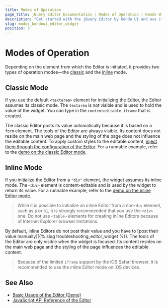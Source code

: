 ```yaml
---
title: Modes of Operation
page_title: jQuery Editor Documentation | Modes of Operation | Kendo UI
description: "Get started with the jQuery Editor by Kendo UI and use its modes of operation."
slug: modes_kendoui_editor_widget
position: 3
---
```


# Modes of Operation

Depending on the element from which the Editor is initiated, it provides two types of operation modes&mdash;the [classic](#classic-mode) and the [inline](#inline-mode) mode.   

## Classic Mode

If you use the default `<textarea>` element for initializing the Editor, the Editor assumes its classic mode. The `textarea` is not visible and is used to hold the value of the widget. You can type in the `contenteditable iframe` that is created.

The classic Editor posts its value automatically because it is based on a `form` element. The tools of the Editor are always visible. Its content does not reside on the main web page and the styling of the page does not influence the editable content. To apply custom styles to the editable content, [inject them through the configuration of the Editor](/api/javascript/ui/editor/configuration/stylesheets). For a runnable example, refer to the [demo on the classic Editor mode](http://demos.telerik.com/kendo-ui/web/editor/index.html).

## Inline Mode

If you initialize the Editor from a `"div"` element, the widget assumes its inline mode. The `<div>` element is content-editable and is used by the widget to return its value. For a runnable example, refer to the [demo on the inline Editor mode](http://demos.telerik.com/kendo-ui/web/editor/inline-editing.html).

> While it is possible to initialize an inline Editor from a non-`div` element, such as `p` or `h1`, it is strongly recommended that you use the `<div>` one. Do not use `<table>` elements for creating inline Editors because of Internet Explorer browser limitations.

By default, inline Editors do not post their value and you have to [post their value manually]({% slug troubleshooting_editor_widget %}). The tools of the Editor are only visible when the widget is focused. Its content resides on the main web page and the styling of the page influences the editable content.

> Because of the limited `iframe` support by the iOS Safari browser, it is recommended to use the inline Editor mode on iOS devices.

## See Also

* [Basic Usage of the Editor (Demo)](https://demos.telerik.com/kendo-ui/editor/index)
* [JavaScript API Reference of the Editor](/api/javascript/ui/editor)
